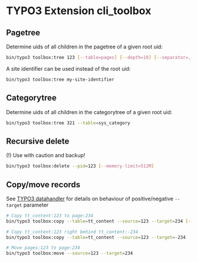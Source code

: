 # TYPO3 Extension cli_toolbox

## Pagetree

Determine uids of all children in the pagetree of a given root uid:

```bash
bin/typo3 toolbox:tree 123 [--table=pages] [--depth=10] [--separator=,] [--languages=0]
```

A site identifier can be used instead of the root uid:

```bash
bin/typo3 toolbox:tree my-site-identifier
```

## Categorytree

Determine uids of all children in the categorytree of a given root uid:

```bash
bin/typo3 toolbox:tree 321 --table=sys_category
```

## Recursive delete

(!) Use with caution and backup!

```bash
bin/typo3 toolbox:delete --pid=123 [--memory-limit=512M]
```

## Copy/move records

See [TYPO3 datahandler](https://docs.typo3.org/typo3cms/CoreApiReference/ApiOverview/Typo3CoreEngine/Database/Index.html) for details on behaviour of positive/negative `--target` parameter

```bash
# Copy tt_content:123 to page:234
bin/typo3 toolbox:copy --table=tt_content --source=123 --target=234 [--be-user=1] [--memory-limit=512M]

# Copy tt_content:123 right behind tt_content:-234
bin/typo3 toolbox:copy --table=tt_content --source=123 --target=-234

# Move pages:123 to page:234
bin/typo3 toolbox:move --source=123 --target=234
```
